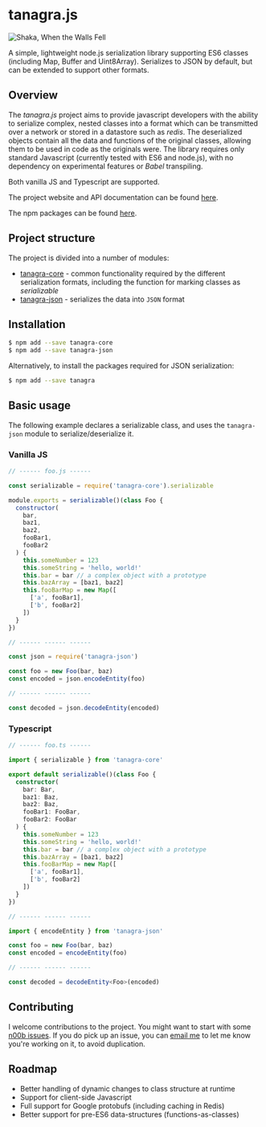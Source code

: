 # tanagra.js

![Shaka, When the Walls Fell](https://i.imgur.com/ejkP6Rvm.jpg)

A simple, lightweight node.js serialization library supporting ES6 classes
(including Map, Buffer and Uint8Array). Serializes to JSON by default,
but can be extended to support other formats.

## Overview

The _tanagra.js_ project aims to provide javascript developers with the ability to serialize complex,
nested classes into a format which can be transmitted over a network or stored in a
datastore such as _redis_. The deserialized objects contain all the data and functions of
the original classes, allowing them to be used in code as the originals were. The library requires
only standard Javascript (currently tested with ES6 and node.js), with no dependency on experimental
features or _Babel_ transpiling.

Both vanilla JS and Typescript are supported.

The project website and API documentation can be found [here](http://tanagrajs.net).

The npm packages can be found [here](https://www.npmjs.com/package/tanagra).

## Project structure

The project is divided into a number of modules:

- [tanagra-core](https://www.npmjs.com/package/tanagra-core) - common functionality required by the different
  serialization formats, including the function for marking classes as _serializable_
- [tanagra-json](https://www.npmjs.com/package/tanagra-json) - serializes the data into `JSON` format

## Installation

```bash
$ npm add --save tanagra-core
$ npm add --save tanagra-json
```

Alternatively, to install the packages required for JSON serialization:

```bash
$ npm add --save tanagra
```

## Basic usage

The following example declares a serializable class, and uses the `tanagra-json` module
to serialize/deserialize it.

### Vanilla JS

```javascript
// ------ foo.js ------

const serializable = require('tanagra-core').serializable

module.exports = serializable()(class Foo {
  constructor(
    bar,
    baz1,
    baz2,
    fooBar1,
    fooBar2
  ) {
    this.someNumber = 123
    this.someString = 'hello, world!'
    this.bar = bar // a complex object with a prototype
    this.bazArray = [baz1, baz2]
    this.fooBarMap = new Map([
      ['a', fooBar1],
      ['b', fooBar2]
    ])
  }
})

// ------ ------ ------

const json = require('tanagra-json')

const foo = new Foo(bar, baz)
const encoded = json.encodeEntity(foo)

// ------ ------ ------

const decoded = json.decodeEntity(encoded)
```

### Typescript

```typescript
// ------ foo.ts ------

import { serializable } from 'tanagra-core'

export default serializable()(class Foo {
  constructor(
    bar: Bar,
    baz1: Baz,
    baz2: Baz,
    fooBar1: FooBar,
    fooBar2: FooBar
  ) {
    this.someNumber = 123
    this.someString = 'hello, world!'
    this.bar = bar // a complex object with a prototype
    this.bazArray = [baz1, baz2]
    this.fooBarMap = new Map([
      ['a', fooBar1],
      ['b', fooBar2]
    ])
  }
})

// ------ ------ ------

import { encodeEntity } from 'tanagra-json'

const foo = new Foo(bar, baz)
const encoded = encodeEntity(foo)

// ------ ------ ------

const decoded = decodeEntity<Foo>(encoded)
```

## Contributing

I welcome contributions to the project. You might want to start with some
[n00b issues](https://github.com/lukedawilson/tanagra/labels/good%20first%20issue).
If you do pick up an issue, you can [email me](mailto:luke.d.a.wilson@gmail.com) to let me know you're working on it,
to avoid duplication.

## Roadmap

- Better handling of dynamic changes to class structure at runtime
- Support for client-side Javascript
- Full support for Google protobufs (including caching in Redis)
- Better support for pre-ES6 data-structures (functions-as-classes)
